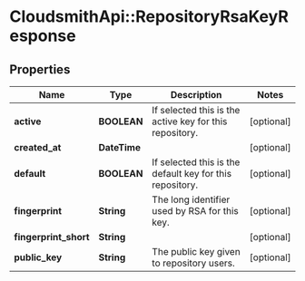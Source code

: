 # CloudsmithApi::RepositoryRsaKeyResponse

## Properties
Name | Type | Description | Notes
------------ | ------------- | ------------- | -------------
**active** | **BOOLEAN** | If selected this is the active key for this repository. | [optional] 
**created_at** | **DateTime** |  | [optional] 
**default** | **BOOLEAN** | If selected this is the default key for this repository. | [optional] 
**fingerprint** | **String** | The long identifier used by RSA for this key. | [optional] 
**fingerprint_short** | **String** |  | [optional] 
**public_key** | **String** | The public key given to repository users. | [optional] 


